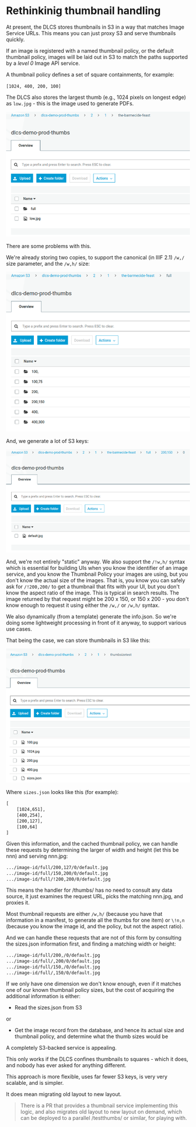 # Rethinkinig thumbnail handling

At present, the DLCS stores thumbnails in S3 in a way that matches Image Service URLs. This means you can just proxy S3 and serve thumbnails quickly.

If an image is registered with a named thumbnail policy, or the default thumbnail policy, images will be laid out in S3 to match the paths supported by a _level 0_ Image API service.

A thumbnail policy defines a set of square containments, for example:

`[1024, 400, 200, 100]`

The DLCS also stores the largest thumb (e.g., 1024 pixels on longest edge) as `low.jpg` - this is the image used to generate PDFs.

![current layout](img/thumbs01.png)

There are some problems with this.

We're already storing two copies, to support the canonical (in IIIF 2.1) `/w,/` size parameter, and the `/w,h/` size:

![sizes](img/thumbs02.png)

And, we generate a lot of S3 keys:

![keys](img/thumbs03.png)

And, we're not entirely "static" anyway. We also support the `/!w,h/` syntax which is essential for building UIs when you know the identifier of an image service, and you know the Thumbnail Policy your images are using, but you don't know the actual size of the images. That is, you know you can safely ask for `/!200,200/` to get a thumbnail that fits with your UI, but you don't know the aspect ratio of the image. This is typical in search results. The image returned by that request might be 200 x 150, or 150 x 200 - you don't know enough to request it using either the `/w,/` or `/w,h/` syntax.

We also dynamically (from a template) generate the info.json. So we're doing some lightweight processing in front of it anyway, to support various use cases. 

That being the case, we can store thumbnails in S3 like this:

![proposal](img/thumbs04.png)

Where `sizes.json` looks like this (for example):

```
[
    [1024,651],
    [400,254],
    [200,127],
    [100,64]
]
```

Given this information, and the cached thumbnail policy, we can handle these requests by determining the larger of width and height (let this be nnn) and serving nnn.jpg:

```
.../image-id/full/200,127/0/default.jpg
.../image-id/full/150,200/0/default.jpg
.../image-id/full/!200,200/0/default.jpg
```
This means the handler for /thumbs/ has no need to consult any data source, it just examines the request URL, picks the matching nnn.jpg, and proxies it. 

Most thumbnail requests are either `/w,h/` (because you have that information in a manifest, to generate all the thumbs for one item) or `\!n,n` (because you know the image id, and the policy, but not the aspect ratio).

And we can handle these requests that are not of this form by consulting the sizes.json information first, and finding a matching width or height:

```
.../image-id/full/200,/0/default.jpg
.../image-id/full/,200/0/default.jpg
.../image-id/full/150,/0/default.jpg
.../image-id/full/,150/0/default.jpg
```

If we only have one dimension we don't know enough, even if it matches one of our known thumbnail policy sizes, but the cost of acquiring the additional information is either:

* Read the sizes.json from S3

or

* Get the image record from the database, and hence its actual size and thumbnail policy, and determine what the thumb sizes would be

A completely S3-backed service is appealing.

This only works if the DLCS confines thumbnails to squares - which it does, and nobody has ever asked for anything different.

This approach is more flexible, uses far fewer S3 keys, is very very scalable, and is simpler.

It does mean migrating old layout to new layout.

> There is a PR that provides a thumbnail service implementing this logic, and also migrates old layout to new layout on demand, which can be deployed to a parallel /testthumbs/ or similar, for playing with.



